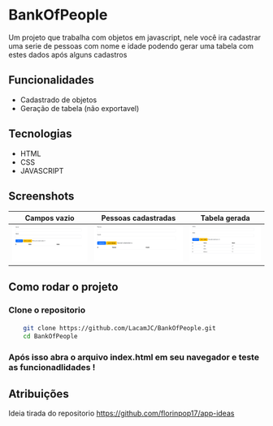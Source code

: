 # BankOfPeople
Um projeto que trabalha com objetos em javascript, nele você ira cadastrar uma serie de pessoas com nome e idade podendo gerar uma tabela com estes dados após alguns cadastros

## Funcionalidades
- Cadastrado de objetos
- Geração de tabela (não exportavel)

## Tecnologias 
- HTML
- CSS 
- JAVASCRIPT 

## Screenshots

| Campos vazio | Pessoas cadastradas | Tabela gerada | 
|:--------------:|:--------------:|:--------------:|
| ![Imagem1](screenshots/captura.png) | ![Imagem2](screenshots/captura2.png) | ![Imagem3](screenshots/captura3.png) |


## Como rodar o projeto

### Clone o repositorio
```bash
    git clone https://github.com/LacamJC/BankOfPeople.git
    cd BankOfPeople    
```

### Após isso abra o arquivo index.html em seu navegador e teste as funcionadlidades !


## Atribuições

Ideia tirada do repositorio https://github.com/florinpop17/app-ideas
